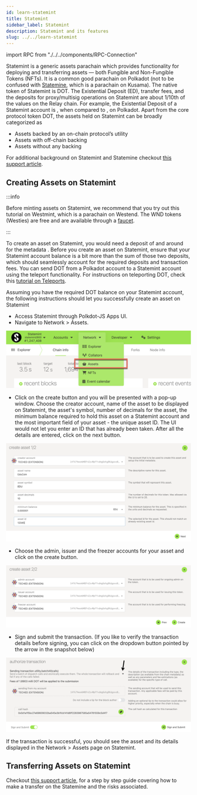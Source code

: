 ```yaml
---
id: learn-statemint
title: Statemint
sidebar_label: Statemint
description: Statemint and its features
slug: ../../learn-statemint
---
```

import RPC from "./../../components/RPC-Connection"

Statemint is a generic assets parachain which provides functionality for deploying and transferring
assets — both Fungible and Non-Fungible Tokens (NFTs). It is a common good parachain on Polkadot
(not to be confused with [Statemine](https://guide.kusama.network/docs/kusama-statemine/), which is
a parachain on Kusama). The native token of Statemint is DOT. The Existential Deposit (ED), transfer fees,
and the deposits for proxy/multisig operations on Statemint are about 1/10th of the values on the Relay chain.
For example, the Existential Deposit of a Statemint account is <RPC network="statemint" path="consts.balances.existentialDeposit" defaultValue={1000000000} filter="humanReadable"/>, 
when compared to <RPC network="polkadot" path="consts.balances.existentialDeposit" defaultValue={10000000000} filter="humanReadable"/>, on Polkadot.
Apart from the core protocol token DOT, the assets held on Statemint can be broadly categorized as

- Assets backed by an on-chain protocol’s utility
- Assets with off-chain backing
- Assets without any backing

For additional background on Statemint and Statemine checkout [this support article](https://support.polkadot.network/support/solutions/articles/65000181800-what-is-statemint-and-statemine-and-how-do-i-use-them-).

## Creating Assets on Statemint

:::info

Before minting assets on Statemint, we recommend that you try out this tutorial on Westmint, which
is a parachain on Westend. The WND tokens (Westies) are free and are available through a
[faucet](https://wiki.polkadot.network/docs/learn-DOT#getting-westies).

:::

To create an asset on Statemint, you would need a deposit of <RPC network="statemint" path="consts.assets.assetDeposit" defaultValue={100000000000} filter="humanReadable"/>
and around <RPC network="statemint" path="consts.assets.metadataDepositBase" defaultValue={2006800000} filter="humanReadable"/> for the metadata
. Before you create an asset on Statemint, ensure that your Statemint account balance is a bit more 
than the sum of those two deposits, which should seamlessly account for the required deposits and transaction fees. You can
send DOT from a Polkadot account to a Statemint account using the teleport functionality. For
instructions on teleporting DOT, check this [tutorial on Teleports](../learn/learn-teleport.md).

Assuming you have the required DOT balance on your Statemint account, the following instructions
should let you successfully create an asset on Statemint

- Access Statemint through Polkdot-JS Apps UI.
- Navigate to Network > Assets.

![Navigate to Assets page](../assets/statemint/Statemint-asset-0.png)

- Click on the create button and you will be presented with a pop-up window. Choose the creator
  account, name of the asset to be displayed on Statemint, the asset's symbol, number of decimals
  for the asset, the minimum balance required to hold this asset on a Statemint account and the most
  important field of your asset - the unique asset ID. The UI would not let you enter an ID that has
  already been taken. After all the details are entered, click on the next button.

![Add Asset Metadata](../assets/statemint/Statemint-asset-1.png)

- Choose the admin, issuer and the freezer accounts for your asset and click on the create button.

![Asset managing accounts](../assets/statemint/Statemint-asset-2.png)

- Sign and submit the transaction. (If you like to verify the transaction details before signing,
  you can click on the dropdown button pointed by the arrow in the snapshot below)

![Sign asset creating transaction](../assets/statemint/Statemint-asset-3.png)

If the transaction is successful, you should see the asset and its details displayed in the
Network > Assets page on Statemint.

## Transferring Assets on Statemint

Checkout [this support article](https://support.polkadot.network/support/solutions/articles/65000181118-how-to-transfer-tether-usdt-on-statemine), for a step by step guide covering how to make a transfer on the Statemine and the risks associated.